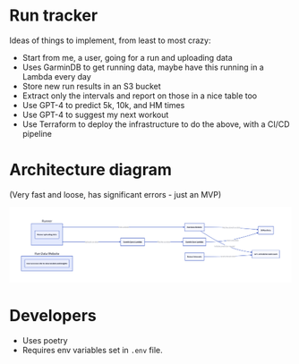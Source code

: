 # Run tracker

Ideas of things to implement, from least to most crazy:
* Start from me, a user, going for a run and uploading data
* Uses GarminDB to get running data, maybe have this running in a Lambda every day
* Store new run results in an S3 bucket
* Extract only the intervals and report on those in a nice table too
* Use GPT-4 to predict 5k, 10k, and HM times
* Use GPT-4 to suggest my next workout
* Use Terraform to deploy the infrastructure to do the above, with a CI/CD pipeline


# Architecture diagram

(Very fast and loose, has significant errors - just an MVP)

![architecture](architecture.png)

# Developers

* Uses poetry
* Requires env variables set in `.env` file.